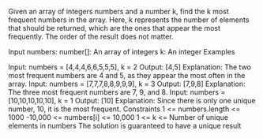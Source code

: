 Given an array of integers numbers and a number k, find the k most frequent numbers in the array. Here, k represents the number of elements that should be returned, which are the ones that appear the most frequently. The order of the result does not matter.

Input
numbers: number[]: An array of integers
k: An integer
Examples

Input: numbers = [4,4,4,6,6,5,5,5], k = 2
Output: [4,5]
Explanation: The two most frequent numbers are 4 and 5, as they appear the most often in the array.
Input: numbers = [7,7,7,8,8,9,9,9], k = 3
Output: [7,9,8]
Explanation: The three most frequent numbers are 7, 9, and 8.
Input: numbers = [10,10,10,10,10], k = 1
Output: [10]
Explanation: Since there is only one unique number, 10, it is the most frequent.
Constraints
1 <= numbers.length <= 1000
-10,000 <= numbers[i] <= 10,000
1 <= k <= Number of unique elements in numbers
The solution is guaranteed to have a unique result
